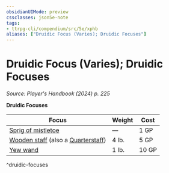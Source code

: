 ```yaml
---
obsidianUIMode: preview
cssclasses: json5e-note
tags:
- ttrpg-cli/compendium/src/5e/xphb
aliases: ["Druidic Focus (Varies); Druidic Focuses"]
---
```

# Druidic Focus (Varies); Druidic Focuses
*Source: Player's Handbook (2024) p. 225* 

**Druidic Focuses**

| Focus | Weight | Cost |
|-------|--------|------|
| [Sprig of mistletoe](sprig-of-mistletoe-xphb.md) | — | 1 GP |
| [Wooden staff](wooden-staff-xphb.md) (also a [Quarterstaff](quarterstaff-xphb.md)) | 4 lb. | 5 GP |
| [Yew wand](yew-wand-xphb.md) | 1 lb. | 10 GP |
^druidic-focuses